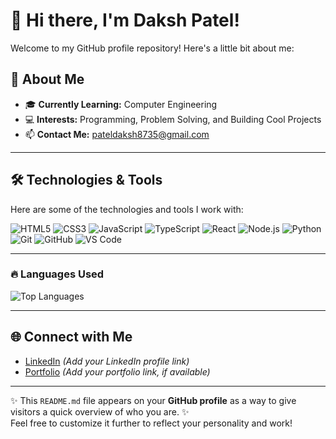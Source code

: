 # 👋 Hi there, I'm Daksh Patel!

Welcome to my GitHub profile repository! Here's a little bit about me:

## 🌱 About Me
- 🎓 **Currently Learning:** Computer Engineering
- 💻 **Interests:** Programming, Problem Solving, and Building Cool Projects
- 📫 **Contact Me:** [pateldaksh8735@gmail.com](mailto:pateldaksh8735@gmail.com)

---

## 🛠️ Technologies & Tools
Here are some of the technologies and tools I work with:

![HTML5](https://img.shields.io/badge/-HTML5-E34F26?logo=html5&logoColor=white&style=flat)
![CSS3](https://img.shields.io/badge/-CSS3-1572B6?logo=css3&logoColor=white&style=flat)
![JavaScript](https://img.shields.io/badge/-JavaScript-F7DF1E?logo=javascript&logoColor=black&style=flat)
![TypeScript](https://img.shields.io/badge/-TypeScript-3178C6?logo=typescript&logoColor=white&style=flat)
![React](https://img.shields.io/badge/-React-61DAFB?logo=react&logoColor=black&style=flat)
![Node.js](https://img.shields.io/badge/-Node.js-339933?logo=node.js&logoColor=white&style=flat)
![Python](https://img.shields.io/badge/-Python-3776AB?logo=python&logoColor=white&style=flat)
![Git](https://img.shields.io/badge/-Git-F05032?logo=git&logoColor=white&style=flat)
![GitHub](https://img.shields.io/badge/-GitHub-181717?logo=github&logoColor=white&style=flat)
![VS Code](https://img.shields.io/badge/-VS%20Code-007ACC?logo=visual-studio-code&logoColor=white&style=flat)

---

### 🔥 Languages Used
![Top Languages](https://github-readme-stats.vercel.app/api/top-langs/?username=Dakshpatel008&layout=compact&theme=radical)

---

## 🌐 Connect with Me
- [LinkedIn](#) *(Add your LinkedIn profile link)*
- [Portfolio](#) *(Add your portfolio link, if available)*

---

✨ This `README.md` file appears on your **GitHub profile** as a way to give visitors a quick overview of who you are. ✨  
Feel free to customize it further to reflect your personality and work!
